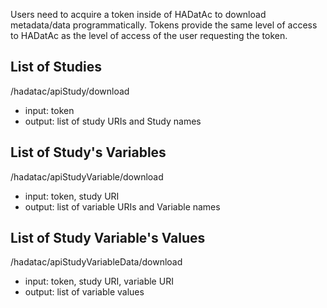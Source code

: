 Users need to acquire a token inside of HADatAc to download metadata/data programmatically. Tokens provide the same level of access to HADatAc as the level of access of the user requesting the token.

## List of Studies

/hadatac/apiStudy/download

* input: token
* output: list of study URIs and Study names

## List of Study's Variables

/hadatac/apiStudyVariable/download

* input: token, study URI
* output: list of variable URIs and Variable names

## List of Study Variable's Values

/hadatac/apiStudyVariableData/download

* input: token, study URI, variable URI
* output: list of variable values
